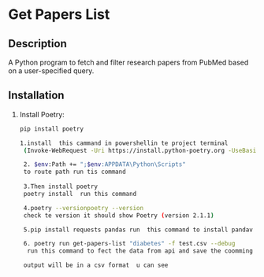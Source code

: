 # Get Papers List

## Description
A Python program to fetch and filter research papers from PubMed based on a user-specified query.

## Installation
1. Install Poetry:
   ```bash
   pip install poetry

   1.install  this cammand in powershellin te project terminal
    (Invoke-WebRequest -Uri https://install.python-poetry.org -UseBasicParsing).Content | python -

    2. $env:Path += ";$env:APPDATA\Python\Scripts"
    to route path run tis command
    
    3.Then install poetry
    poetry install  run this command

    4.poetry --versionpoetry --version
    check te version it should show Poetry (version 2.1.1)

    5.pip install requests pandas run  this command to install pandav to save in csv file

    6. poetry run get-papers-list "diabetes" -f test.csv --debug
     run this command to fect the data from api and save the coomming data into csv file

    output will be in a csv format  u can see
